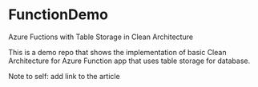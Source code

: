 # FunctionDemo
Azure Fuctions with Table Storage in Clean Architecture

This is a demo repo that shows the implementation of basic Clean Architecture for Azure Function app that uses table storage for database. 

Note to self: add link to the article
